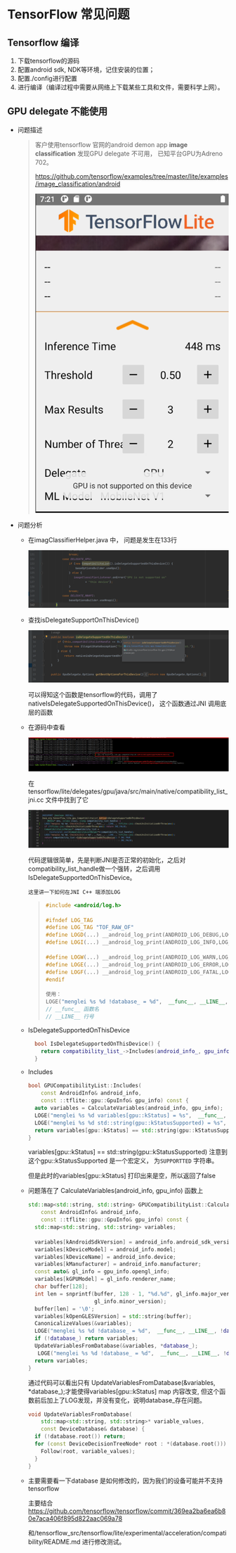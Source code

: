 # TensorFlow 常见问题

## Tensorflow 编译

1. 下载tensorflow的源码
2. 配置android sdk, NDK等环境，记住安装的位置；
3. 配置./config进行配置
4. 进行编译（编译过程中需要从网络上下载某些工具和文件，需要科学上网）。

## GPU delegate 不能使用

- 问题描述

  > 客户使用tensorflow 官网的android demon app **image classification** 发现GPU delegate 不可用， 已知平台GPU为Adreno 702。
  >
  > https://github.com/tensorflow/examples/tree/master/lite/examples/image_classification/android
  >
  > ![](images/%E5%B1%8F%E5%B9%95%E6%88%AA%E5%9B%BE_1.png)

- 问题分析

  - 在imagClassifierHelper.java 中， 问题是发生在133行

    ![image-20230323145813064](images/image-20230323145813064.png)

  - 查找isDelegateSupportOnThisDevice() 

    ![image-20230323145937137](images/image-20230323145937137.png)

    可以得知这个函数是tensorflow的代码，调用了nativeIsDelegateSupportedOnThisDevice()， 这个函数通过JNI 调用底层的函数

  - 在源码中查看

    ![image-20230323150201240](images/image-20230323150201240.png)

    在tensorflow/lite/delegates/gpu/java/src/main/native/compatibility_list_jni.cc 文件中找到了它

    ![image-20230323150432308](images/image-20230323150432308.png)

    代码逻辑很简单，先是判断JNI是否正常的初始化，之后对compatibility_list_handle做一个强转，之后调用IsDelegateSupportedOnThisDevice。

    `这里讲一下如何在JNI C++ 端添加LOG`

    > ```C++
    > #include <android/log.h>
    > 
    > #ifndef LOG_TAG
    > #define LOG_TAG "TOF_RAW_OF"
    > #define LOGD(...) __android_log_print(ANDROID_LOG_DEBUG,LOG_TAG ,__VA_ARGS__) // 定义LOGD类型
    > #define LOGI(...) __android_log_print(ANDROID_LOG_INFO,LOG_TAG ,__VA_ARGS__) // 定义LOGI类型
    > 
    > #define LOGW(...) __android_log_print(ANDROID_LOG_WARN,LOG_TAG ,__VA_ARGS__) // 定义LOGW类型
    > #define LOGE(...) __android_log_print(ANDROID_LOG_ERROR,LOG_TAG ,__VA_ARGS__) // 定义LOGE类型
    > #define LOGF(...) __android_log_print(ANDROID_LOG_FATAL,LOG_TAG ,__VA_ARGS__) // 定义LOGF类型
    > #endif
    > 
    > 使用：
    > LOGE("menglei %s %d !database_ = %d",  __func__, __LINE__, !database_); 
    > // __func__ 函数名
    > // __LINE__ 行号
    > ```

  - IsDelegateSupportedOnThisDevice 

    ```c++
      bool IsDelegateSupportedOnThisDevice() {
        return compatibility_list_->Includes(android_info_, gpu_info_);
      }
    ```

  - Includes

    ```C++
    bool GPUCompatibilityList::Includes(
        const AndroidInfo& android_info,
        const ::tflite::gpu::GpuInfo& gpu_info) const {
      auto variables = CalculateVariables(android_info, gpu_info);
      LOGE("menglei %s %d variables[gpu::kStatus] = %s",  __func__, __LINE__, variables[gpu::kStatus].c_str()); 
      LOGE("menglei %s %d std::string(gpu::kStatusSupported) = %s",  __func__, __LINE__, std::string(gpu::kStatusSupported).c_str()); 
      return variables[gpu::kStatus] == std::string(gpu::kStatusSupported);
    }
    ```

    variables[gpu::kStatus] == std::string(gpu::kStatusSupported) 注意到这个gpu::kStatusSupported 是一个宏定义， 为`SUPPORTTED` 字符串。

    但是此时的variables[gpu::kStatus]  打印出来是空，所以返回了false

  - 问题落在了 CalculateVariables(android_info, gpu_info) 函数上

    ```c++
    std::map<std::string, std::string> GPUCompatibilityList::CalculateVariables(
        const AndroidInfo& android_info,
        const ::tflite::gpu::GpuInfo& gpu_info) const {
      std::map<std::string, std::string> variables;
    
      variables[kAndroidSdkVersion] = android_info.android_sdk_version;
      variables[kDeviceModel] = android_info.model;
      variables[kDeviceName] = android_info.device;
      variables[kManufacturer] = android_info.manufacturer;
      const auto& gl_info = gpu_info.opengl_info;
      variables[kGPUModel] = gl_info.renderer_name;
      char buffer[128];
      int len = snprintf(buffer, 128 - 1, "%d.%d", gl_info.major_version,
                         gl_info.minor_version);
      buffer[len] = '\0';
      variables[kOpenGLESVersion] = std::string(buffer);
      CanonicalizeValues(&variables);
      LOGE("menglei %s %d !database_ = %d",  __func__, __LINE__, !database_); 
      if (!database_) return variables;
      UpdateVariablesFromDatabase(&variables, *database_);
       LOGE("menglei %s %d !database_ = %d",  __func__, __LINE__, !database_); 
      return variables;
    }
    ```

    通过代码可以看出只有  UpdateVariablesFromDatabase(&variables, *database_);才能使得variables[gpu::kStatus]  map 内容改变, 但这个函数前后加上了LOG发现，并没有变化，说明database\_存在问题。

    ```c++
    void UpdateVariablesFromDatabase(
        std::map<std::string, std::string>* variable_values,
        const DeviceDatabase& database) {
      if (!database.root()) return;
      for (const DeviceDecisionTreeNode* root : *(database.root())) {
        Follow(root, variable_values);
      }
    }
    ```

  - 主要需要看一下database 是如何修改的，因为我们的设备可能并不支持tensorflow

    主要结合 https://github.com/tensorflow/tensorflow/commit/369ea2ba6ea6b80e7aca406f895d822aac069a78

    和/tensorflow_src/tensorflow/lite/experimental/acceleration/compatibility/README.md 进行修改测试。

  